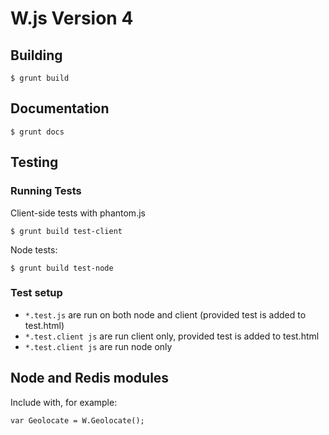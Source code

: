 # W.js Version 4

## Building

    $ grunt build

## Documentation 

    $ grunt docs

## Testing

### Running Tests

Client-side tests with phantom.js

    $ grunt build test-client

Node tests:

    $ grunt build test-node

### Test setup

* `*.test.js` are run on both node and client (provided test is added to test.html)
* `*.test.client js` are run client only, provided test is added to test.html
* `*.test.client js` are run node only

## Node and Redis modules

Include with, for example:

    var Geolocate = W.Geolocate();